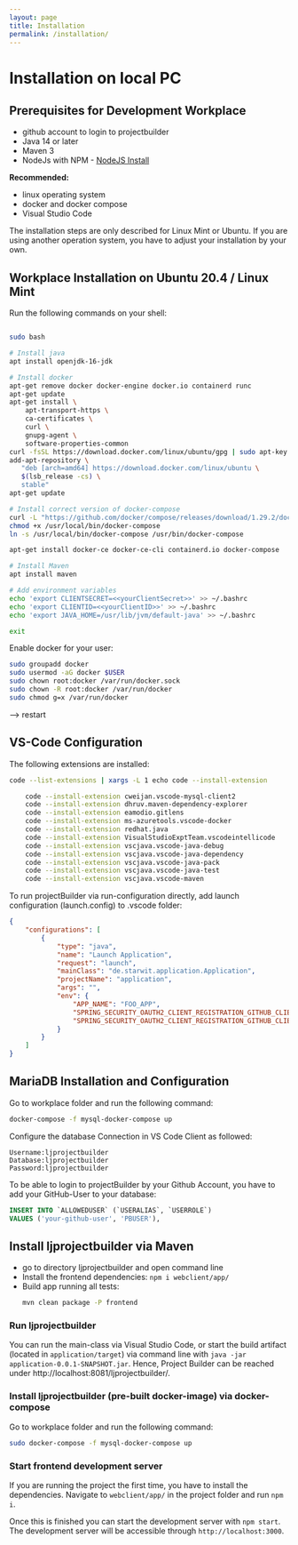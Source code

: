 ```yaml
---
layout: page
title: Installation
permalink: /installation/
---
```


# Installation on local PC

## Prerequisites for Development Workplace

* github account to login to projectbuilder
* Java 14 or later
* Maven 3
* NodeJs with NPM - [NodeJS Install](https://nodejs.org/en/download/package-manager/)

**Recommended:**

* linux operating system
* docker and docker compose
* Visual Studio Code

The installation steps are only described for Linux Mint or Ubuntu. If you are using another operation system, you have
to adjust your installation by your own.

## Workplace Installation on Ubuntu 20.4 / Linux Mint

Run the following commands on your shell:

```bash

sudo bash

# Install java
apt install openjdk-16-jdk

# Install docker
apt-get remove docker docker-engine docker.io containerd runc
apt-get update
apt-get install \
    apt-transport-https \
    ca-certificates \
    curl \
    gnupg-agent \
    software-properties-common
curl -fsSL https://download.docker.com/linux/ubuntu/gpg | sudo apt-key add -
add-apt-repository \
   "deb [arch=amd64] https://download.docker.com/linux/ubuntu \
   $(lsb_release -cs) \
   stable"
apt-get update

# Install correct version of docker-compose
curl -L "https://github.com/docker/compose/releases/download/1.29.2/docker-compose-$(uname -s)-$(uname -m)" -o /usr/local/bin/docker-compose
chmod +x /usr/local/bin/docker-compose
ln -s /usr/local/bin/docker-compose /usr/bin/docker-compose

apt-get install docker-ce docker-ce-cli containerd.io docker-compose

# Install Maven
apt install maven

# Add environment variables
echo 'export CLIENTSECRET=<<yourClientSecret>>' >> ~/.bashrc
echo 'export CLIENTID=<<yourClientID>>' >> ~/.bashrc
echo 'export JAVA_HOME=/usr/lib/jvm/default-java' >> ~/.bashrc

exit
```

Enable docker for your user:

```bash
sudo groupadd docker
sudo usermod -aG docker $USER
sudo chown root:docker /var/run/docker.sock
sudo chown -R root:docker /var/run/docker
sudo chmod g=x /var/run/docker
```

--> restart

## VS-Code Configuration

The following extensions are installed:

```bash
code --list-extensions | xargs -L 1 echo code --install-extension

    code --install-extension cweijan.vscode-mysql-client2
    code --install-extension dhruv.maven-dependency-explorer
    code --install-extension eamodio.gitlens
    code --install-extension ms-azuretools.vscode-docker
    code --install-extension redhat.java
    code --install-extension VisualStudioExptTeam.vscodeintellicode
    code --install-extension vscjava.vscode-java-debug
    code --install-extension vscjava.vscode-java-dependency
    code --install-extension vscjava.vscode-java-pack
    code --install-extension vscjava.vscode-java-test
    code --install-extension vscjava.vscode-maven
```

To run projectBuilder via run-configuration directly, add launch configuration (launch.config) to .vscode folder:

```json
{
    "configurations": [
        {
            "type": "java",
            "name": "Launch Application",
            "request": "launch",
            "mainClass": "de.starwit.application.Application",
            "projectName": "application",
            "args": "",
            "env": {
                "APP_NAME": "FOO_APP",
                "SPRING_SECURITY_OAUTH2_CLIENT_REGISTRATION_GITHUB_CLIENTID": "edba8e9e17f1c045633e",
                "SPRING_SECURITY_OAUTH2_CLIENT_REGISTRATION_GITHUB_CLIENTSECRET": "<<yourClientSecret>>"
            }
        }
    ]
}
```

## MariaDB Installation and Configuration

Go to workplace folder and run the following command:

```bash
docker-compose -f mysql-docker-compose up
```

Configure the database Connection in VS Code Client as followed:

```
Username:ljprojectbuilder
Database:ljprojectbuilder
Password:ljprojectbuilder
```

To be able to login to projectBuilder by your Github Account, you have to add your GitHub-User to your database:

```sql
INSERT INTO `ALLOWEDUSER` (`USERALIAS`, `USERROLE`)
VALUES ('your-github-user', 'PBUSER'),
```

## Install ljprojectbuilder via Maven

- go to directory ljprojectbuilder and open command line
- Install the frontend dependencies: ``npm i webclient/app/``
- Build app running all tests:
  ```bash
  mvn clean package -P frontend
  ```

### Run ljprojectbuilder

You can run the main-class via Visual Studio Code, or start the build artifact (located in `application/target`) via
command line with `java -jar application-0.0.1-SNAPSHOT.jar`. Hence, Project Builder can be reached
under http://localhost:8081/ljprojectbuilder/.

### Install ljprojectbuilder (pre-built docker-image) via docker-compose

Go to workplace folder and run the following command:

```bash
sudo docker-compose -f mysql-docker-compose up
```

### Start frontend development server

If you are running the project the first time, you have to install the dependencies.
Navigate to ``webclient/app/`` in the project folder and run ``npm i``.

Once this is finished you can start the development server with ``npm start``.
The development server will be accessible through ``http://localhost:3000``.